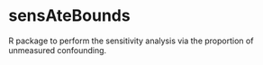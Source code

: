 # sensAteBounds
R package to perform the sensitivity analysis via the proportion of unmeasured confounding.
